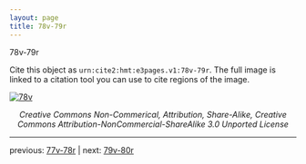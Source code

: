 ```yaml
---
layout: page
title: 78v-79r
---
```


78v-79r

Cite this object as `urn:cite2:hmt:e3pages.v1:78v-79r`. The full image is linked to a citation tool you can use to cite regions of the image.

[![78v](http://www.homermultitext.org/iipsrv?IIIF=/project/homer/pyramidal/deepzoom/hmt/e3bifolio/v1/E3_78v_79r.tif/full/800,/0/default.jpg)](http://www.homermultitext.org/ict2/?urn=urn:cite2:hmt:e3bifolio.v1:E3_78v_79r) 

<p style="text-align: center; font-style: italic;">Creative Commons Non-Commerical, Attribution, Share-Alike, Creative Commons Attribution-NonCommercial-ShareAlike 3.0 Unported License</p>

---

previous: [77v-78r](../77v-78r/) | next: [79v-80r](../79v-80r/)